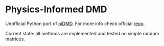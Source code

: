 # Physics-Informed DMD

Unofficial Python port of [piDMD](https://arxiv.org/abs/2112.04307). For more info check official [repo](https://github.com/baddoo/piDMD).

Current state: all methods are implemented and tested on simple random matrices.

